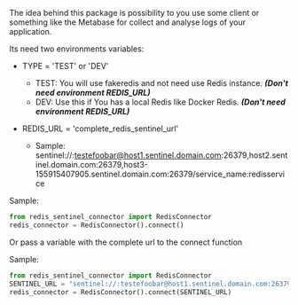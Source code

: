 The idea behind this package is possibility to you use some client or something like the Metabase for collect and analyse logs of your application.  
  
Its need two environments variables:  

* TYPE = 'TEST' or 'DEV'  
    * TEST: You will use fakeredis and not need use Redis instance. **_(Don't need environment REDIS_URL)_**
    * DEV: Use this if You has a local Redis like Docker Redis. **_(Don't need environment REDIS_URL)_**
    
* REDIS_URL = 'complete_redis_sentinel_url'
    * Sample:
        sentinel://:testefoobar@host1.sentinel.domain.com:26379,host2.sentinel.domain.com:26379,host3-155915407905.sentinel.domain.com:26379/service_name:redisservice     

Sample:
~~~python
from redis_sentinel_connector import RedisConnector
redis_connector = RedisConnector().connect()
~~~

Or pass a variable with the complete url to the connect function

Sample:

~~~python
from redis_sentinel_connector import RedisConnector
SENTINEL_URL = "sentinel://:testefoobar@host1.sentinel.domain.com:26379,host2.sentinel.domain.com:26379,host3-155915407905.sentinel.domain.com:26379/service_name:redisservice"
redis_connector = RedisConnector().connect(SENTINEL_URL)
~~~

